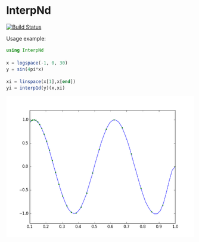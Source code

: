 # InterpNd

[![Build Status](https://travis-ci.org/jagot/InterpNd.jl.svg?branch=master)](https://travis-ci.org/jagot/InterpNd.jl)

Usage example:
```julia
using InterpNd

x = logspace(-1, 0, 30)
y = sin(4pi*x)

xi = linspace(x[1],x[end])
yi = interp1d(y)(x,xi)
```

![Usage example](/examples/example.png?raw=true "Usage example")
